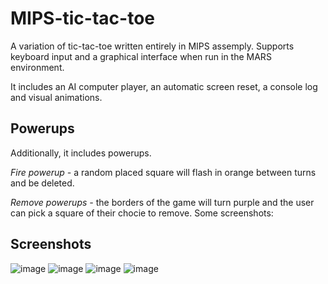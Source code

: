 # MIPS-tic-tac-toe
A variation of tic-tac-toe written entirely in MIPS assemply. Supports keyboard input and a graphical interface when run in the MARS environment.

It includes an AI computer player, an automatic screen reset, a console log and visual animations.
## Powerups
Additionally, it includes powerups.

*Fire powerup -* a random placed square will flash in orange between turns and be deleted.

*Remove powerups -* the borders of the game will turn purple and the user can pick a square of their chocie to remove.
Some screenshots: 
## Screenshots
![image](https://user-images.githubusercontent.com/7935418/147165253-f38a0889-aed5-48a1-bbb6-e9a5cf1b2ab4.png)
![image](https://user-images.githubusercontent.com/7935418/147165254-1fc84c2f-db85-488e-a874-a2f2494e6b34.png)
![image](https://user-images.githubusercontent.com/7935418/147165260-0daecc8c-92e4-49d2-92cc-14e1753ef8e4.png)
![image](https://user-images.githubusercontent.com/7935418/147165263-9e280307-30f7-4254-a7ff-717bff06a2dc.png)
